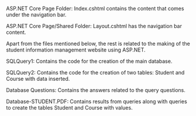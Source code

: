 ASP.NET Core Page Folder:
Index.cshtml contains the content that comes under the navigation bar.

ASP.NET Core Page/Shared Folder:
Layout.cshtml has the navigation bar content.

Apart from the files mentioned below, the rest is related to the making of the student information management website using ASP.NET.



SQLQuery1:
Contains the code for the creation of the main database.

SQLQuery2:
Contains the code for the creation of two tables: Student and Course with data inserted.

Database Questions:
Contains the answers related to the query questions.

Database-STUDENT.PDF:
Contains results from queries along with queries to create the tables Student and Course with values.
